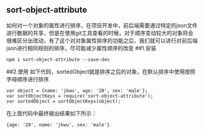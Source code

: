 ## sort-object-attribute
如何对一个对象的属性进行排序，在项目开发中，前后端需要通过特定的json文件进行数据的共享，但是在使用git工具查看的时候，对于顺序变动较大的对象将会很难区分出改动，有了这个对对象属性排序的功能之后，我们就可以进行对前后端json进行相同规则的排序，尽可能减少属性顺序的改变
##1.安装

```
npm i sort-object-attribute --save-dev
```
##2.使用
    如下代码，sortedObject就是排序之后的对象，在默认排序中使用按照字母顺序进行排序

```
var object = {name: 'jkwu', age: '20', sex: 'male'};
var sortObjectKeys = require('sort-object-attribute');
var sortedObject = sortObjectKeys(object);

```
在上面代码中最终输出结果如下所示：
```
{age: '20', name: 'jkwu', sex: 'male'}
```

